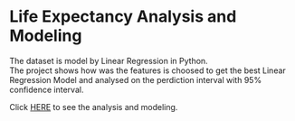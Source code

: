 # Life Expectancy Analysis and Modeling
The dataset is model by Linear Regression in Python.  
The project shows how was the features is choosed to get the best Linear Regression Model and analysed on the perdiction interval with 95% confidence interval.  

Click [HERE](https://github.com/yiliang0303/Life-Expectancy-Analysis-and-Modeling/blob/main/Linear%20Regression%20Modeling.ipynb "Linear Regression Modeling.ipynb") to see the analysis and modeling.
